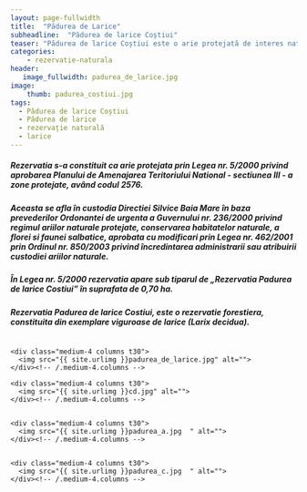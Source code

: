 ```yaml
---
layout: page-fullwidth
title:  "Pădurea de Larice"
subheadline:  "Pădurea de larice Coștiui"
teaser: "Pădurea de larice Coștiui este o arie protejată de interes național ce corespunde categoriei a IV-a (rezervație naturală de tip forestier), situată în nordul județului Maramureș, pe teritoriul administrativ al comunei Rona de Sus."
categories:
    - rezervatie-naturala
header:
   image_fullwidth: padurea_de_larice.jpg
image:
    thumb: padurea_costiui.jpg  
tags:
  - Pădurea de larice Coștiui
  - Pădurea de larice
  - rezervație naturală
  - larice
---
```

##### Rezervatia s-a constituit ca arie protejata prin Legea nr. 5/2000 privind aprobarea Planului de Amenajarea Teritoriului National - sectiunea III - a zone protejate, având codul 2576. 
##### Aceasta se afla în custodia Directiei Silvice Baia Mare în baza prevederilor Ordonantei de urgenta a Guvernului nr. 236/2000 privind regimul ariilor naturale protejate, conservarea habitatelor naturale, a florei si faunei salbatice, aprobata cu modificari prin Legea nr. 462/2001 prin Ordinul nr. 850/2003 privind încredintarea administrarii sau atribuirii custodiei ariilor naturale.
##### În Legea nr. 5/2000 rezervatia apare sub tiparul de „Rezervatia Padurea de larice Costiui” în suprafata de 0,70 ha.
##### Rezervatia Padurea de larice Costiui, este o rezervatie forestiera, constituita din exemplare viguroase de larice (Larix decidua).

<!--more-->

<div class="row">
    <div class="medium-4 columns t30">
    <img src="{{ site.urlimg }}costiui_pl.jpg" alt="">
    </div><!-- /.medium-4.columns -->

    <div class="medium-4 columns t30">
      <img src="{{ site.urlimg }}padurea_de_larice.jpg" alt="">
    </div><!-- /.medium-4.columns -->

    <div class="medium-4 columns t30">
      <img src="{{ site.urlimg }}cd.jpg" alt="">
    </div><!-- /.medium-4.columns -->

</div><!-- /.row -->
<div class="row">
    <div class="medium-8 columns t30">
    <img src="{{ site.urlimg }}padurea_costiui.jpg" alt="">
    </div><!-- /.medium-8.columns -->

    <div class="medium-4 columns t30">
      <img src="{{ site.urlimg }}padurea_a.jpg 	" alt="">
    </div><!-- /.medium-4.columns -->

</div><!-- /.row -->


<div class="row">
    <div class="medium-8 columns t30">
    <img src="{{ site.urlimg }}padurea_b.jpg" alt="">
    </div><!-- /.medium-8.columns -->

    <div class="medium-4 columns t30">
      <img src="{{ site.urlimg }}padurea_c.jpg 	" alt="">
    </div><!-- /.medium-4.columns -->

</div><!-- /.row -->

 [1]: http://foundation.zurb.com/docs/components/grid.html

